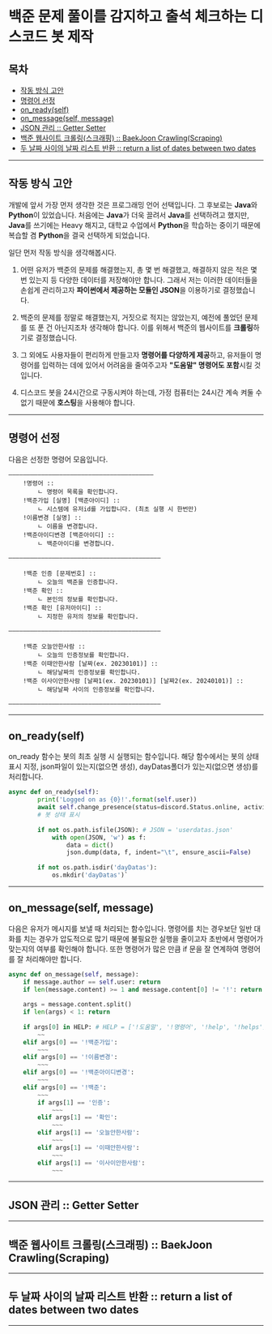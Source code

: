 # 백준 문제 풀이를 감지하고 출석 체크하는 디스코드 봇 제작

## 목차
- [작동 방식 고안](#--------)
- [명령어 선정](#------)
- [on_ready(self)](#on-ready-self-)
- [on_message(self, message)](#on-message-self--message-)
- [JSON 관리 :: Getter Setter](#JSON------getter-setter)
- [백준 웹사이트 크롤링(스크래핑) :: BaekJoon Crawling(Scraping)](#---------------------baekjoon-crawling-scraping-)
- [두 날짜 사이의 날짜 리스트 반환 :: return a list of dates between two dates](#----------------------return-a-list-of-dates-between-two-dates)
---
## 작동 방식 고안

개발에 앞서 가장 먼저 생각한 것은 프로그래밍 언어 선택입니다. 그 후보로는 **Java**와 **Python**이 있었습니다. 처음에는 **Java**가 더욱 끌려서 **Java**를 선택하려고 했지만, **Java**를 쓰기에는 Heavy 해지고, 대학교 수업에서 **Python**을 학습하는 중이기 때문에 복습할 겸 **Python**을 결국 선택하게 되었습니다.

일단 먼저 작동 방식을 생각해봅시다. 

1. 어떤 유저가 백준의 문제를 해결했는지, 총 몇 번 해결했고, 해결하지 않은 적은 몇 번 있는지 등 다양한 데이터를 저장해야만 합니다. 그래서 저는 이러한 데이터들을 손쉽게 관리하고자 **파이썬에서 제공하는 모듈인 JSON**을 이용하기로 결정했습니다.

2. 백준의 문제를 정말로 해결했는지, 거짓으로 적지는 않았는지, 예전에 풀었던 문제를 또 푼 건 아닌지조차 생각해야 합니다. 이를 위해서 백준의 웹사이트를 **크롤링**하기로 결정했습니다.

3. 그 외에도 사용자들이 편리하게 만들고자 **명령어를 다양하게 제공**하고, 유저들이 명령어를 입력하는 데에 있어서 어려움을 줄여주고자 **"도움말" 명령어도 포함**시킬 것입니다.

4. 디스코드 봇을 24시간으로 구동시켜야 하는데, 가정 컴퓨터는 24시간 계속 켜둘 수 없기 때문에 **호스팅**을 사용해야 합니다.

---
## 명령어 선정

다음은 선정한 명령어 모음입니다.

```
————————————————————————————————————————
    !명령어 :: 
        ㄴ 명령어 목록을 확인합니다.
    !백준가입 [실명] [백준아이디] :: 
        ㄴ 시스템에 유저id를 가입합니다. (최초 실행 시 한번만)
    !이름변경 [실명] :: 
        ㄴ 이름을 변경합니다.
    !백준아이디변경 [백준아이디] :: 
        ㄴ 백준아이디를 변경합니다.

——————————————————————————————————————————

    !백준 인증 [문제번호] :: 
        ㄴ 오늘의 백준을 인증합니다.
    !백준 확인 :: 
        ㄴ 본인의 정보를 확인합니다.
    !백준 확인 [유저아이디] :: 
        ㄴ 지정한 유저의 정보를 확인합니다.

——————————————————————————————————————————

    !백준 오늘안한사람 :: 
        ㄴ 오늘의 인증정보를 확인합니다.
    !백준 이때안한사람 [날짜(ex. 20230101)] :: 
        ㄴ 해당날짜의 인증정보를 확인합니다.
    !백준 이사이안한사람 [날짜1(ex. 20230101)] [날짜2(ex. 20240101)] :: 
        ㄴ 해당날짜 사이의 인증정보를 확인합니다.

——————————————————————————————————————————
```

---
## on_ready(self)

on_ready 함수는 봇의 최초 실행 시 실행되는 함수입니다.
해당 함수에서는 봇의 상태 표시 지정, json파일이 있는지(없으면 생성), dayDatas폴더가 있는지(없으면 생성)를 처리합니다.

```python
async def on_ready(self):
        print('Logged on as {0}!'.format(self.user))
        await self.change_presence(status=discord.Status.online, activity=discord.Game("!명령어"))
        # 봇 상태 표시
        
        if not os.path.isfile(JSON): # JSON = 'userdatas.json'
            with open(JSON, 'w') as f:
                data = dict()
                json.dump(data, f, indent="\t", ensure_ascii=False)
                
        if not os.path.isdir('dayDatas'):
            os.mkdir('dayDatas')`
```

---
## on_message(self, message)

다음은 유저가 메시지를 보낼 때 처리되는 함수입니다. 명령어를 치는 경우보단 일반 대화를 치는 경우가 압도적으로 많기 때문에 불필요한 실행을 줄이고자 초반에서 명령어가 맞는지의 여부를 확인해야 합니다. 또한 명령어가 많은 만큼 if 문을 잘 연계하여 명령어를 잘 처리해야만 합니다. 

```python
async def on_message(self, message):
    if message.author == self.user: return
    if len(message.content) >= 1 and message.content[0] != '!': return
    
    args = message.content.split()
    if len(args) < 1: return
        
    if args[0] in HELP: # HELP = ['!도움말', '!명령어', '!help', '!helps']
        ~~
    elif args[0] == '!백준가입':
        ~~~
    elif args[0] == '!이름변경':
        ~~~
    elif args[0] == '!백준아이디변경':
        ~~~
    elif args[0] == '!백준':
        ~~~
        if args[1] == '인증':
            ~~~
        elif args[1] == '확인':
            ~~~
        elif args[1] == '오늘안한사람':
            ~~~
        elif args[1] == '이때안한사람':
            ~~~
        elif args[1] == '이사이안한사람':
            ~~~
```

---
## JSON 관리 :: Getter Setter

---

## 백준 웹사이트 크롤링(스크래핑) :: BaekJoon Crawling(Scraping)

---

## 두 날짜 사이의 날짜 리스트 반환 :: return a list of dates between two dates

---
